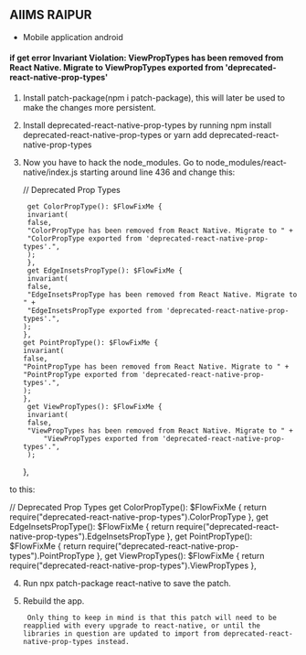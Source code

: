 ## AIIMS RAIPUR 

- Mobile application android

#### if get error Invariant Violation: ViewPropTypes has been removed from React Native. Migrate to ViewPropTypes exported from 'deprecated-react-native-prop-types'

1. Install patch-package(npm i patch-package), this will later be used to make the changes more persistent.

2. Install deprecated-react-native-prop-types by running npm install deprecated-react-native-prop-types or yarn add deprecated-react-native-prop-types

3. Now you have to hack the node_modules. Go to node_modules/react-native/index.js starting around line 436 and change this:

   // Deprecated Prop Types

        get ColorPropType(): $FlowFixMe {
        invariant(
        false,
        "ColorPropType has been removed from React Native. Migrate to " +
        "ColorPropType exported from 'deprecated-react-native-prop-types'.",
        );
        },
        get EdgeInsetsPropType(): $FlowFixMe {
        invariant(
        false,
        "EdgeInsetsPropType has been removed from React Native. Migrate to " +
        "EdgeInsetsPropType exported from 'deprecated-react-native-prop-types'.",
       );
       },
       get PointPropType(): $FlowFixMe {
       invariant(
       false,
       "PointPropType has been removed from React Native. Migrate to " +
       "PointPropType exported from 'deprecated-react-native-prop-types'.",
       );
       },
        get ViewPropTypes(): $FlowFixMe {
        invariant(
        false,
        "ViewPropTypes has been removed from React Native. Migrate to " +
            "ViewPropTypes exported from 'deprecated-react-native-prop-types'.",
        );
    },

   

to this: 

   // Deprecated Prop Types
    get ColorPropType(): $FlowFixMe {
    return require("deprecated-react-native-prop-types").ColorPropType
    },
     get EdgeInsetsPropType(): $FlowFixMe {
    return require("deprecated-react-native-prop-types").EdgeInsetsPropType
    },
     get PointPropType(): $FlowFixMe {
    return require("deprecated-react-native-prop-types").PointPropType
    },
    get ViewPropTypes(): $FlowFixMe {
    return require("deprecated-react-native-prop-types").ViewPropTypes
    },



4. Run npx patch-package react-native to save the patch.
5. Rebuild the app. 
    
        Only thing to keep in mind is that this patch will need to be reapplied with every upgrade to react-native, or until the libraries in question are updated to import from deprecated-react-native-prop-types instead.